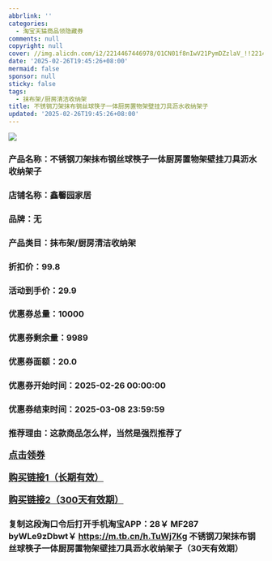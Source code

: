 ```yaml
---
abbrlink: ''
categories:
  - 淘宝天猫商品领隐藏券
comments: null
copyright: null
cover: //img.alicdn.com/i2/2214467446978/O1CN01f8nIwV21PymDZzlaV_!!2214467446978.jpg
date: '2025-02-26T19:45:26+08:00'
mermaid: false
sponsor: null
sticky: false
tags:
  - 抹布架/厨房清洁收纳架
title: 不锈钢刀架抹布钢丝球筷子一体厨房置物架壁挂刀具沥水收纳架子
updated: '2025-02-26T19:45:26+08:00'
--- 
```


![](//img.alicdn.com/i2/2214467446978/O1CN01f8nIwV21PymDZzlaV_!!2214467446978.jpg)

### 产品名称：不锈钢刀架抹布钢丝球筷子一体厨房置物架壁挂刀具沥水收纳架子
### 店铺名称：鑫馨园家居
### 品牌：无
### 产品类目：抹布架/厨房清洁收纳架
### 折扣价：99.8
### 活动到手价：29.9
### 优惠券总量：10000
### 优惠券剩余量：9989
### 优惠券面额：20.0
### 优惠券开始时间：2025-02-26 00:00:00	
### 优惠券结束时间：2025-03-08 23:59:59	
### 推荐理由：这款商品怎么样，当然是强烈推荐了

<p style="font-size: 18px; font-weight: bold;">
  <a href="https://uland.taobao.com/coupon/edetail?e=5GOljf9FgNGlhHvvyUNXZfh8CuWt5YH5OVuOuRD5gLJMmdsrkidbOWBzzpT26idJpZpmUgPeFiOsFN8du2AtiJV9sUJqDg8SeHkIq09bdSQsBd8zGAGO4Ur8QRDD2CrVRSHvQe2jOLZ9pbNCYX0I%2BPP%2BWUTgK%2F%2B0I%2BtaUgbudUxA%2B536asYsLWVfKa%2BhVnNDoeOdaQ6g7Q41fxRUHvsZNZjB6TX2HR3QQ5WKStDdyeTLAJho1Tgm24y1rRo98IyIzxHHRjXbSzC3GXpSbfs48uXydlV8nVS11hHdUEJsAw99l5FulLPtymrls%2FTmZ9%2FLSQeJNEiOmJJH9TgzspYS3SUzVkkdwsIm&traceId=0b515d4517407227641888116d126c&union_lens=lensId%3AOPT%401740722778%40215032de_0db9_1954b29b244_35ae%4001%40eyJmbG9vcklkIjo3MzM1NH0ie" target="_blank">点击领券</a>
</p>
<p style="font-size: 18px; font-weight: bold;">
  <a href="https://s.click.taobao.com/t?e=m%3D2%26s%3DY9iPtXa6zN9w4vFB6t2Z2ueEDrYVVa64LKpWJ%2Bin0XLjf2vlNIV67uW8xal2bDKcPfl2ZNdwIln3ID%2FV1RqsF4wnCJeELi4I%2FIEn%2BS1IjHAB0ghlTd7WlZVm%2FOAUUFw71qrpxiwMoCNxc1AtbZGVS%2BVos9lip2mfliWUNI7x%2FTDNEPXytV9ALoS4zvCRUrquQk1YT2sdmUat10wyAxUzpDsDuAI4f7RU%2FlxcfCBHMMMNLfNsJ8e1sykUrdjLDgb54DfAR0mM9ouPgysBSxHfUOXVLEPDWL24%2FufIeaShmLvWGPPZ03CRxJzScDsM4Tu2GbLiWQzP7z3GDmntuH4VtA%3D%3D" target="_blank">购买链接1（长期有效）</a>
</p>
<p style="font-size: 18px; font-weight: bold;">
  <a href="https://s.click.taobao.com/65bXVNs" target="_blank">购买链接2（300天有效期）</a>
</p>

### 复制这段淘口令后打开手机淘宝APP：28￥ MF287 byWLe9zDbwt￥ https://m.tb.cn/h.TuWj7Kg  不锈钢刀架抹布钢丝球筷子一体厨房置物架壁挂刀具沥水收纳架子（30天有效期）
